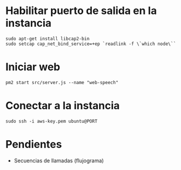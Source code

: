 # Habilitar puerto de salida en la instancia

```
sudo apt-get install libcap2-bin
sudo setcap cap_net_bind_service=+ep `readlink -f \`which node\``
```

# Iniciar web

```
pm2 start src/server.js --name "web-speech" 
```

# Conectar a la instancia

```
sudo ssh -i aws-key.pem ubuntu@PORT
```

# Pendientes

- Secuencias de llamadas (flujograma)
